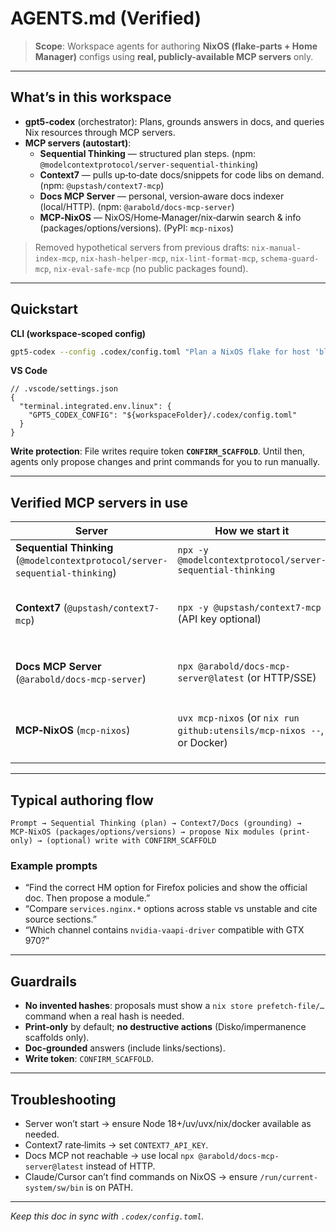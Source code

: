 # AGENTS.md (Verified)

> **Scope**: Workspace agents for authoring **NixOS (flake‑parts + Home Manager)** configs using **real, publicly-available MCP servers** only.

---

## What’s in this workspace

- **gpt5‑codex** (orchestrator): Plans, grounds answers in docs, and queries Nix resources through MCP servers.  
- **MCP servers (autostart)**:
  - **Sequential Thinking** — structured plan steps. (npm: `@modelcontextprotocol/server-sequential-thinking`)
  - **Context7** — pulls up‑to‑date docs/snippets for code libs on demand. (npm: `@upstash/context7-mcp`)
  - **Docs MCP Server** — personal, version‑aware docs indexer (local/HTTP). (npm: `@arabold/docs-mcp-server`)
  - **MCP‑NixOS** — NixOS/Home‑Manager/nix‑darwin search & info (packages/options/versions). (PyPI: `mcp-nixos`)

> Removed hypothetical servers from previous drafts: `nix-manual-index-mcp`, `nix-hash-helper-mcp`, `nix-lint-format-mcp`, `schema-guard-mcp`, `nix-eval-safe-mcp` (no public packages found).

---

## Quickstart

**CLI (workspace‑scoped config)**
```bash
gpt5-codex --config .codex/config.toml "Plan a NixOS flake for host 'blazar' with HM."
```

**VS Code**
```jsonc
// .vscode/settings.json
{
  "terminal.integrated.env.linux": {
    "GPT5_CODEX_CONFIG": "${workspaceFolder}/.codex/config.toml"
  }
}
```

**Write protection**: File writes require token **`CONFIRM_SCAFFOLD`**. Until then, agents only propose changes and print commands for you to run manually.

---

## Verified MCP servers in use

| Server | How we start it | Useful tools |
|---|---|---|
| **Sequential Thinking** (`@modelcontextprotocol/server-sequential-thinking`) | `npx -y @modelcontextprotocol/server-sequential-thinking` | `plan.make`, `plan.refine` |
| **Context7** (`@upstash/context7-mcp`) | `npx -y @upstash/context7-mcp` (API key optional) | Up‑to‑date library docs/snippets; prompt: “use context7” |
| **Docs MCP Server** (`@arabold/docs-mcp-server`) | `npx @arabold/docs-mcp-server@latest` (or HTTP/SSE) | `search`, `scrape_docs` (index external docs) |
| **MCP‑NixOS** (`mcp-nixos`) | `uvx mcp-nixos` (or `nix run github:utensils/mcp-nixos --`, or Docker) | `nixos_search`, `nixos_info`, `home_manager_*`, `darwin_*`, `nixhub_*` |

---

## Typical authoring flow

```
Prompt → Sequential Thinking (plan) → Context7/Docs (grounding) → MCP‑NixOS (packages/options/versions) → propose Nix modules (print-only) → (optional) write with CONFIRM_SCAFFOLD
```

### Example prompts
- “Find the correct HM option for Firefox policies and show the official doc. Then propose a module.”  
- “Compare `services.nginx.*` options across stable vs unstable and cite source sections.”  
- “Which channel contains `nvidia-vaapi-driver` compatible with GTX 970?”

---

## Guardrails

- **No invented hashes**: proposals must show a `nix store prefetch-file/…` command when a real hash is needed.  
- **Print‑only** by default; **no destructive actions** (Disko/impermanence scaffolds only).  
- **Doc‑grounded** answers (include links/sections).  
- **Write token**: `CONFIRM_SCAFFOLD`.

---

## Troubleshooting

- Server won’t start → ensure Node 18+/uv/uvx/nix/docker available as needed.  
- Context7 rate‑limits → set `CONTEXT7_API_KEY`.  
- Docs MCP not reachable → use local `npx @arabold/docs-mcp-server@latest` instead of HTTP.  
- Claude/Cursor can’t find commands on NixOS → ensure `/run/current-system/sw/bin` is on PATH.

---

*Keep this doc in sync with `.codex/config.toml`.*
